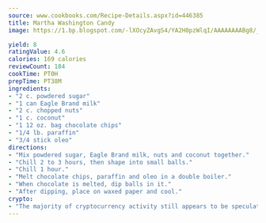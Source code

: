 ```yaml
---
source: www.cookbooks.com/Recipe-Details.aspx?id=446385
title: Martha Washington Candy
image: https://1.bp.blogspot.com/-lXOcyZAvgS4/YA2H0pzWlqI/AAAAAAAABg8/_HX4JI-WmFM0Tz684w_qYjP9vBzksmFNgCLcBGAsYHQ/s219/20.png

yield: 8
ratingValue: 4.6
calories: 169 calories
reviewCount: 184
cookTime: PT0H
prepTime: PT38M
ingredients:
- "2 c. powdered sugar"
- "1 can Eagle Brand milk"
- "2 c. chopped nuts"
- "1 c. coconut"
- "1 12 oz. bag chocolate chips"
- "1/4 lb. paraffin"
- "3/4 stick oleo"
directions:
- "Mix powdered sugar, Eagle Brand milk, nuts and coconut together."
- "Chill 2 to 3 hours, then shape into small balls."
- "Chill 1 hour."
- "Melt chocolate chips, paraffin and oleo in a double boiler."
- "When chocolate is melted, dip balls in it."
- "After dipping, place on waxed paper and cool."
crypto:
- "The majority of cryptocurrency activity still appears to be speculative."
---
```

